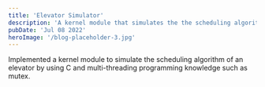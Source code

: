 ```yaml
---
title: 'Elevator Simulator'
description: 'A kernel module that simulates the the scheduling algorithm of an elevator'
pubDate: 'Jul 08 2022'
heroImage: '/blog-placeholder-3.jpg'
---
```


Implemented a kernel module to simulate the scheduling algorithm of an elevator by using C and multi-threading programming knowledge such as mutex.
